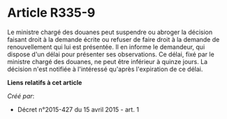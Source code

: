 # Article R335-9

Le ministre chargé des douanes peut suspendre ou abroger la décision faisant droit à la demande écrite ou refuser de faire
droit à la demande de renouvellement qui lui est présentée. Il en informe le demandeur, qui dispose d'un délai pour présenter
ses observations. Ce délai, fixé par le ministre chargé des douanes, ne peut être inférieur à quinze jours. La décision n'est
notifiée à l'intéressé qu'après l'expiration de ce délai.

**Liens relatifs à cet article**

_Créé par_:

  - Décret n°2015-427 du 15 avril 2015 - art. 1
